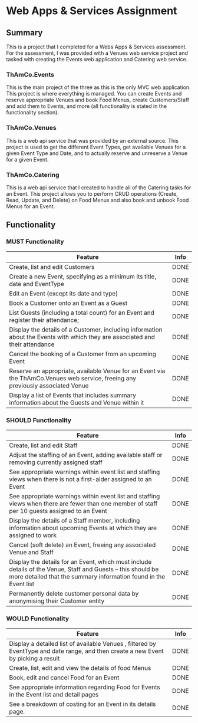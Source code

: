 # Web Apps & Services Assignment
## Summary
This is a project that I completed for a Webs Apps & Services assessment. For the assessment, I was provided with a Venues web service project and tasked with creating the Events web application and Catering web service.
### ThAmCo.Events
This is the main project of the three as this is the only MVC web application. This project is where everything is managed. You can create Events and reserve appropriate Venues and book Food Menus, create Customers/Staff and add them to Events, and more (all functionality is stated in the functionality section).
### ThAmCo.Venues
This is a web api service that was provided by an external source. This project is used to get the different Event Types, get available Venues for a given Event Type and Date, and to actually reserve and unreserve a Venue for a given Event.
### ThAmCo.Catering
This is a web api service that I created to handle all of the Catering tasks for an Event. This project allows you to perform CRUD operations (Create, Read, Update, and Delete) on Food Menus and also book and unbook Food Menus for an Event.

## Functionality
### MUST Functionality
| Feature                                                                                                                         | Info |
|---------------------------------------------------------------------------------------------------------------------------------|:----:|
| Create, list and edit Customers                                                                                                 | DONE |
| Create a new Event, specifying as a minimum its title, date and EventType                                                       | DONE |
| Edit an Event (except its date and type)                                                                                        | DONE |
| Book a Customer onto an Event as a Guest                                                                                        | DONE |
| List Guests (including a total count) for an Event and register their attendance;                                               | DONE |
| Display the details of a Customer, including information about the Events with which they are associated and their attendance   | DONE |
| Cancel the booking of a Customer from an upcoming Event                                                                         | DONE |
| Reserve an appropriate, available Venue for an Event via the ThAmCo.Venues web service, freeing any previously associated Venue | DONE |
| Display a list of Events that includes summary information about the Guests and Venue within it                                 | DONE |
### SHOULD Functionality
| Feature                                                                                                                                                                         | Info |
|---------------------------------------------------------------------------------------------------------------------------------------------------------------------------------|:----:|
| Create, list and edit Staff                                                                                                                                                     | DONE |
| Adjust the staffing of an Event, adding available staff or removing currently assigned staff                                                                                    | DONE |
| See appropriate warnings within event list and staffing views when there is not a first-aider assigned to an Event                                                              | DONE |
| See appropriate warnings within event list and staffing views when there are fewer than one member of staff per 10 guests assigned to an Event                                  | DONE |
| Display the details of a Staff member, including information about upcoming Events at which they are assigned to work                                                           | DONE |
| Cancel (soft delete) an Event, freeing any associated Venue and Staff                                                                                                           | DONE |
| Display the details for an Event, which must include details of the Venue, Staff and Guests – this should be more detailed that the summary information found in the Event list | DONE |
| Permanently delete customer personal data by anonymising their Customer entity                                                                                                  | DONE |
### WOULD Functionality
| Feature                                                                                                                             | Info |
|-------------------------------------------------------------------------------------------------------------------------------------|:----:|
| Display a detailed list of available Venues , filtered by EventType and date range, and then create a new Event by picking a result | DONE |
| Create, list, edit and view the details of food Menus                                                                               | DONE |
| Book, edit and cancel Food for an Event                                                                                             | DONE |
| See appropriate information regarding Food for Events in the Event list and detail pages                                            | DONE |
| See a breakdown of costing for an Event in its details page.                                                                        | DONE |
